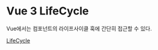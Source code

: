 # Vue 3 LifeCycle

Vue에서는 컴포넌트의 라이프사이클 훅에 간단히 접근할 수 있다.

[LifeCycle](https://v3.ko.vuejs.org/guide/composition-api-lifecycle-hooks.html)
